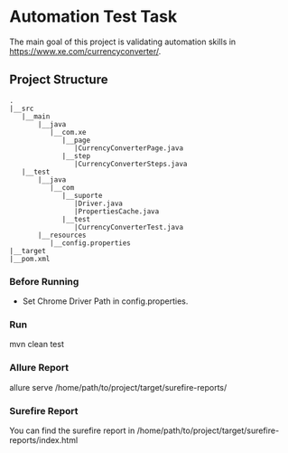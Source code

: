 # Automation Test Task

The main goal of this project is validating automation skills in https://www.xe.com/currencyconverter/.

## Project Structure
```
.
|__src
   |__main
       |__java
          |__com.xe
             |__page
                |CurrencyConverterPage.java
             |__step
                |CurrencyConverterSteps.java
   |__test
       |__java
          |__com
             |__suporte
                |Driver.java
                |PropertiesCache.java                
             |__test
                |CurrencyConverterTest.java
       |__resources
          |__config.properties
|__target
|__pom.xml
```

### Before Running
- Set Chrome Driver Path in config.properties.

### Run
mvn clean test

### Allure Report
allure serve /home/path/to/project/target/surefire-reports/

### Surefire Report
You can find the surefire report in /home/path/to/project/target/surefire-reports/index.html